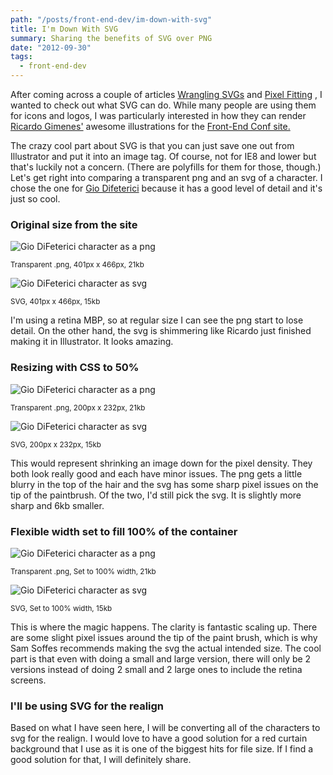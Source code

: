 ```yaml
---
path: "/posts/front-end-dev/im-down-with-svg"
title: I'm Down With SVG
summary: Sharing the benefits of SVG over PNG
date: "2012-09-30"
tags:
  - front-end-dev
---
```


After coming across a couple of articles [Wrangling SVGs](http://samsoff.es/posts/wrangling-svgs) and [Pixel Fitting](http://dcurt.is/pixel-fitting) , I wanted to check out what SVG can do. While many people are using them for icons and logos, I was particularly interested in how they can render [Ricardo Gimenes'](http://ricardogimenes.com) awesome illustrations for the [Front-End Conf site.](http://frontendconf.com)

The crazy cool part about SVG is that you can just save one out from Illustrator and put it into an image tag. Of course, not for IE8 and lower but that's luckily not a concern. (There are polyfills for them for those, though.) Let's get right into comparing a transparent png and an svg of a character. I chose the one for [Gio Difeterici](http://www.gdifeterici.com/) because it has a good level of detail and it's just so cool.

### Original size from the site

![Gio DiFeterici character as a png](/img/posts/front-end-dev/im-down-with-svg/gio-difeterici.png)

<small>Transparent .png, 401px x 466px, 21kb</small>

![Gio DiFeterici character as svg](/img/posts/front-end-dev/im-down-with-svg/gio-difeterici.svg)

<small>SVG, 401px x 466px, 15kb</small>

I'm using a retina MBP, so at regular size I can see the png start to lose detail. On the other hand, the svg is shimmering like Ricardo just finished making it in Illustrator. It looks amazing.

### Resizing with CSS to 50%

![Gio DiFeterici character as a png](/img/posts/front-end-dev/im-down-with-svg/gio-difeterici.png)

<small>Transparent .png, 200px x 232px, 21kb</small>

![Gio DiFeterici character as svg](/img/posts/front-end-dev/im-down-with-svg/gio-difeterici.svg)

<small>SVG, 200px x 232px, 15kb</small>

This would represent shrinking an image down for the pixel density. They both look really good and each have minor issues. The png gets a little blurry in the top of the hair and the svg has some sharp pixel issues on the tip of the paintbrush. Of the two, I'd still pick the svg. It is slightly more sharp and 6kb smaller.

### Flexible width set to fill 100% of the container

![Gio DiFeterici character as a png](/img/posts/front-end-dev/im-down-with-svg/gio-difeterici.png)

<small>Transparent .png, Set to 100% width, 21kb</small>

![Gio DiFeterici character as svg](/img/posts/front-end-dev/im-down-with-svg/gio-difeterici.svg)

<small>SVG, Set to 100% width, 15kb</small>

This is where the magic happens. The clarity is fantastic scaling up. There are some slight pixel issues around the tip of the paint brush, which is why Sam Soffes recommends making the svg the actual intended size. The cool part is that even with doing a small and large version, there will only be 2 versions instead of doing 2 small and 2 large ones to include the retina screens.

### I'll be using SVG for the realign

Based on what I have seen here, I will be converting all of the characters to svg for the realign. I would love to have a good solution for a red curtain background that I use as it is one of the biggest hits for file size. If I find a good solution for that, I will definitely share.
